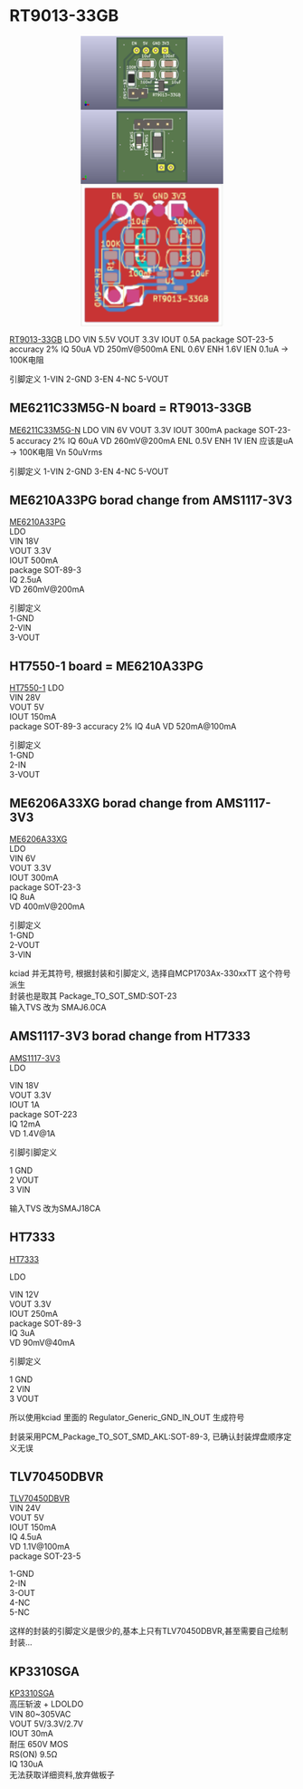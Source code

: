 # RT9013-33GB

<img src="./RT9013-33GB_F.png" style="display:block; margin:auto; width:50%;" />  
<img src="./RT9013-33GB_B.png" style="display:block; margin:auto; width:50%;" />  
<img src="./RT9013-33GB-Edge_Cuts.svg" style="display:block; margin:auto; width:50%;" />  

[RT9013-33GB](https://www.jlc-smt.com/lcsc/detail?componentCode=C47773)
LDO
VIN 5.5V
VOUT 3.3V
IOUT 0.5A
package SOT-23-5
accuracy 2%
IQ 50uA
VD 250mV@500mA
ENL 0.6V
ENH 1.6V
IEN 0.1uA -> 100K电阻

引脚定义
1-VIN
2-GND
3-EN
4-NC
5-VOUT

## ME6211C33M5G-N board = RT9013-33GB

[ME6211C33M5G-N](https://www.jlc-smt.com/lcsc/detail?componentCode=C82942)
LDO
VIN 6V
VOUT 3.3V
IOUT 300mA
package SOT-23-5
accuracy 2%
IQ 60uA
VD 260mV@200mA
ENL 0.5V
ENH 1V
IEN 应该是uA -> 100K电阻
Vn 50uVrms

引脚定义
1-VIN
2-GND
3-EN
4-NC
5-VOUT

## ME6210A33PG borad change from AMS1117-3V3

[ME6210A33PG](https://www.jlc-smt.com/lcsc/detail?componentCode=C85233)  
LDO  
VIN 18V  
VOUT 3.3V  
IOUT 500mA  
package SOT-89-3  
IQ 2.5uA  
VD 260mV@200mA  

引脚定义  
1-GND  
2-VIN  
3-VOUT  

## HT7550-1 board = ME6210A33PG  

[HT7550-1](https://www.jlc-smt.com/lcsc/detail?componentCode=C5346140)
LDO  
VIN 28V  
VOUT 5V  
IOUT 150mA  
package SOT-89-3
accuracy 2%
IQ 4uA
VD 520mA@100mA  

引脚定义  
1-GND  
2-IN  
3-VOUT  

## ME6206A33XG  borad change from AMS1117-3V3
  
[ME6206A33XG](https://www.jlc-smt.com/lcsc/detail?componentCode=C161345)  
LDO  
VIN 6V  
VOUT 3.3V  
IOUT 300mA  
package SOT-23-3  
IQ 8uA  
VD 400mV@200mA  

引脚定义  
1-GND  
2-VOUT  
3-VIN  

kciad 并无其符号, 根据封装和引脚定义, 选择自MCP1703Ax-330xxTT 这个符号派生  
封装也是取其 Package_TO_SOT_SMD:SOT-23  
输入TVS 改为 SMAJ6.0CA  

## AMS1117-3V3  borad change from HT7333
  
[AMS1117-3V3](https://www.jlc-smt.com/lcsc/detail?componentCode=C5120765)  
LDO  
  
VIN 18V  
VOUT 3.3V  
IOUT 1A  
package SOT-223  
IQ 12mA  
VD 1.4V@1A  
  
引脚引脚定义  
  
1 GND  
2 VOUT  
3 VIN  

输入TVS 改为SMAJ18CA
  
## HT7333  
  
[HT7333](https://item.szlcsc.com/323851.html?fromZone=s_s__%2522HT7333%2522&spm=sc.gb.xh2.zy.n___sc.hm.hd.ss&lcsc_vid=EwQKBQVXRFYIBQVTR1JbVFcAFgRYUl0AFFNZVAEARVQxVlNSQVZWVVFfRVBZXzsOAxUeFF5JWBYZEEoEHg8JSQcJGk4%3D)  
  
LDO  
  
VIN 12V  
VOUT 3.3V  
IOUT 250mA  
package SOT-89-3  
IQ 3uA  
VD 90mV@40mA  
  
引脚定义  
  
1 GND  
2 VIN  
3 VOUT  
  
所以使用kciad 里面的 Regulator_Generic_GND_IN_OUT 生成符号  
  
封装采用PCM_Package_TO_SOT_SMD_AKL:SOT-89-3, 已确认封装焊盘顺序定义无误  
  
## TLV70450DBVR  
  
[TLV70450DBVR](https://www.jlc-smt.com/lcsc/detail?componentCode=C91672)  
VIN 24V  
VOUT 5V  
IOUT 150mA  
IQ 4.5uA  
VD 1.1V@100mA  
package SOT-23-5  
  
1-GND  
2-IN  
3-OUT  
4-NC  
5-NC  
  
这样的封装的引脚定义是很少的,基本上只有TLV70450DBVR,甚至需要自己绘制封装...  

## KP3310SGA

[KP3310SGA](http://www.kiwiinst.com/productinfo/1249602.html)  
高压斩波 + LDOLDO  
VIN 80~305VAC  
VOUT 5V/3.3V/2.7V  
IOUT 30mA  
耐压 650V MOS  
RS(ON) 9.5Ω  
IQ 130uA  
无法获取详细资料,放弃做板子  
